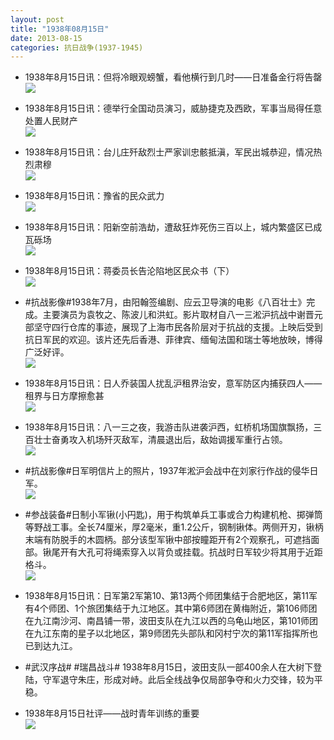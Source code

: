 ```yaml
---
layout: post
title: "1938年08月15日"
date: 2013-08-15
categories: 抗日战争(1937-1945)
---
```


<meta name="referrer" content="no-referrer" />

- 1938年8月15日讯：但将冷眼观螃蟹，看他横行到几时——日准备金行将告罄 <br/><img src="https://ww2.sinaimg.cn/large/aca367d8jw1e7nqx5bp9wj20al0dk0ub.jpg" />

- 1938年8月15日讯：德举行全国动员演习，威胁捷克及西欧，军事当局得任意处置人民财产 <br/><img src="https://ww1.sinaimg.cn/large/aca367d8jw1e7np6shjirj209w165tcg.jpg" />

- 1938年8月15日讯：台儿庄歼敌烈士严家训忠骸抵滇，军民出城恭迎，情况热烈肃穆 <br/><img src="https://ww1.sinaimg.cn/large/aca367d8jw1e7nngee2xgj208l0d5wfa.jpg" />

- 1938年8月15日讯：豫省的民众武力 <br/><img src="https://ww4.sinaimg.cn/large/aca367d8jw1e7nlq0562kj20c11fcwkm.jpg" />

- 1938年8月15日讯：阳新空前浩劫，遭敌狂炸死伤三百以上，城内繁盛区已成瓦砾场 <br/><img src="https://ww3.sinaimg.cn/large/aca367d8jw1e7njzgzxbuj20c10pi76j.jpg" />

- 1938年8月15日讯：蒋委员长告沦陷地区民众书（下） <br/><img src="https://ww1.sinaimg.cn/large/aca367d8jw1e7nes8yx7lj20c10w1q8i.jpg" />

- #抗战影像#1938年7月，由阳翰签编剧、应云卫导演的电影《八百壮士》完成。主要演员为袁牧之、陈波儿和洪虹。影片取材自八一三淞沪抗战中谢晋元部坚守四行仓库的事迹，展现了上海市民各阶层对于抗战的支援。上映后受到抗日军民的欢迎。该片还先后香港、菲律宾、缅甸法国和瑞士等地放映，博得广泛好评。 <br/><img src="https://ww4.sinaimg.cn/large/aca367d8jw1e7ncrukzl7j20b410rmyu.jpg" />

- 1938年8月15日讯：日人乔装国人扰乱沪租界治安，意军防区内捕获四人——租界与日方摩擦愈甚 <br/><img src="https://ww2.sinaimg.cn/large/aca367d8jw1e7n9kyrjgzj20c111ydk7.jpg" />

- 1938年8月15日讯：八一三之夜，我游击队进袭沪西，虹桥机场国旗飘扬，三百壮士奋勇攻入机场歼灭敌军，清晨退出后，敌始调援军重行占领。 <br/><img src="https://ww4.sinaimg.cn/large/aca367d8jw1e7n7ubh314j20780w8tal.jpg" />

- #抗战影像#日军明信片上的照片，1937年淞沪会战中在刘家行作战的侵华日军。 <br/><img src="https://ww4.sinaimg.cn/large/aca367d8jw1e7n5u9ez1nj20jg0czabr.jpg" />

- #参战装备#日制小军锹(小円匙)，用于构筑单兵工事或合力构建机枪、掷弹筒等野战工事。全长74厘米，厚2毫米，重1.2公斤，钢制锹体。两侧开刃，锹柄末端有防脱手的木圆柄。部分该型军锹中部按瞳距开有2个观察孔，可遮挡面部。锹尾开有大孔可将绳索穿入以背负或挂载。抗战时日军较少将其用于近距格斗。 <br/><img src="https://ww3.sinaimg.cn/large/aca367d8jw1e7n43v4ynjj20c10phjsg.jpg" />

- 1938年8月15日讯：日军第2军第10、第13两个师团集结于合肥地区，第11军有4个师团、1个旅团集结于九江地区。其中第6师团在黄梅附近，第106师团在九江南沙河、南昌铺一带，波田支队在九江以西的乌龟山地区，第101师团在九江东南的星子以北地区，第9师团先头部队和冈村宁次的第11军指挥所也已到达九江。 

- #武汉序战# #瑞昌战斗# 1938年8月15日，波田支队一部400余人在大树下登陆，守军退守朱庄，形成对峙。此后全线战争仅局部争夺和火力交锋，较为平稳。 

- 1938年8月15日社评——战时青年训练的重要 <br/><img src="https://ww4.sinaimg.cn/large/aca367d8jw1e7mz653en2j20c10n3whx.jpg" />

